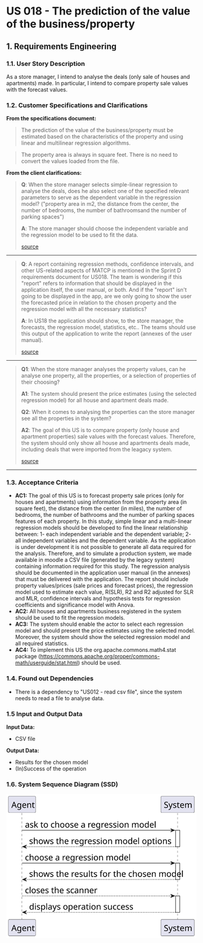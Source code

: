 # US 018 - The prediction of the value of the business/property

## 1. Requirements Engineering


### 1.1. User Story Description


As a store manager, I intend to analyse the deals (only sale of houses and apartments) made. In particular, I intend to compare property sale values with the forecast values.


### 1.2. Customer Specifications and Clarifications 


**From the specifications document:**

> The prediction of the value of the business/property must be estimated based on the characteristics of the property and using linear and multilinear regression algorithms.

> The property area is always in square feet. There is no need to convert the values loaded from the file.

**From the client clarifications:**

>**Q**: When the store manager selects simple-linear regression to analyse the deals, does he also select one of the specified relevant parameters to serve as the dependent variable in the regression model? ("property area in m2, the distance from the center, the number of bedrooms, the number of bathroomsand the number of parking spaces")
>
>**A**: The store manager should choose the independent variable and the regression model to be used to fit the data.  
>
> [source](https://moodle.isep.ipp.pt/mod/forum/discuss.php?d=23475#p29700)
* * *
>**Q**: A report containing regression methods, confidence intervals, and other US-related aspects of MATCP is mentioned in the Sprint D requirements document for US018. The team is wondering if this "report" refers to information that should be displayed in the application itself, the user manual, or both. And if the "report" isn't going to be displayed in the app, are we only going to show the user the forecasted price in relation to the chosen property and the regression model with all the necessary statistics?
>
>**A**: In US18 the application should show, to the store manager, the forecasts, the regression model, statistics, etc.. The teams should use this output of the application to write the report (annexes of the user manual).
>
> [source](https://moodle.isep.ipp.pt/mod/forum/discuss.php?d=23379#p29562)
* * *
>**Q1**: When the store manager analyses the property values, can he analyse one property, all the properties, or a selection of properties of their choosing?
>
>**A1**: The system should present the price estimates (using the selected regression model) for all house and apartment deals made.
>
>**Q2**: When it comes to analysing the properties can the store manager see all the properties in the system?
> 
>**A2**: The goal of this US is to compare property (only house and apartment properties) sale values with the forecast values. Therefore, the system should only show all house and apartments deals made, including deals that were imported from the leagacy system.
> 
> [source](https://moodle.isep.ipp.pt/mod/forum/discuss.php?d=23375#p29557)
* * *

### 1.3. Acceptance Criteria


* **AC1:** The goal of this US is to forecast property sale prices (only for houses and apartments) using information from the property area (in square feet), the distance from the center (in miles), the number of bedrooms, the number of bathrooms and the number of parking spaces features of each property. In this study, simple linear and a multi-linear regression models should be developed to find the linear relationship between: 1- each independent variable and the dependent variable; 2- all independent variables and the dependent variable. As the application is under development it is not possible to generate all data required for the analysis. Therefore, and to simulate a production system, we made available in moodle a CSV file (generated by the legacy system) containing information required for this study. The regression analysis should be documented in the application user manual (in the annexes) that must be delivered with the application. The report should include property values/prices (sale prices and forecast prices), the regression model used to estimate each value, R(SLR), R2 and R2 adjusted for SLR and MLR, confidence intervals and hypothesis tests for regression coefficients and significance model with Anova.
* **AC2:** All houses and apartments business registered in the system should be used to fit the regression models.
* **AC3:** The system should enable the actor to select each regression model and should present the price estimates using the selected model. Moreover, the system should show the selected regression model and all required statistics.
* **AC4:** To implement this US the org.apache.commons.math4.stat package (https://commons.apache.org/proper/commons-math/userguide/stat.html) should be used.

### 1.4. Found out Dependencies


* There is a dependency to "US012 - read csv file", since the system needs to read a file to analyse data.


### 1.5 Input and Output Data

**Input Data:**

* CSV file

**Output Data:**

* Results for the chosen model
* (In)Success of the operation

### 1.6. System Sequence Diagram (SSD)


![System Sequence Diagram - Alternative One](svg/us018-system-sequence-diagram-alternative-one.svg)
